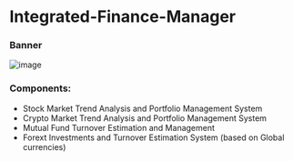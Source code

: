 # Integrated-Finance-Manager

### Banner
![image](https://github.com/MainakRepositor/Integrated-Finance-Manager/assets/64016811/e56080d1-e872-43cf-8aa0-45c3ee751fa2)

### Components:

- Stock Market Trend Analysis and Portfolio Management System
- Crypto Market Trend Analysis and Portfolio Management System
- Mutual Fund Turnover Estimation and Management
- Forext Investments and Turnover Estimation System (based on Global currencies)

